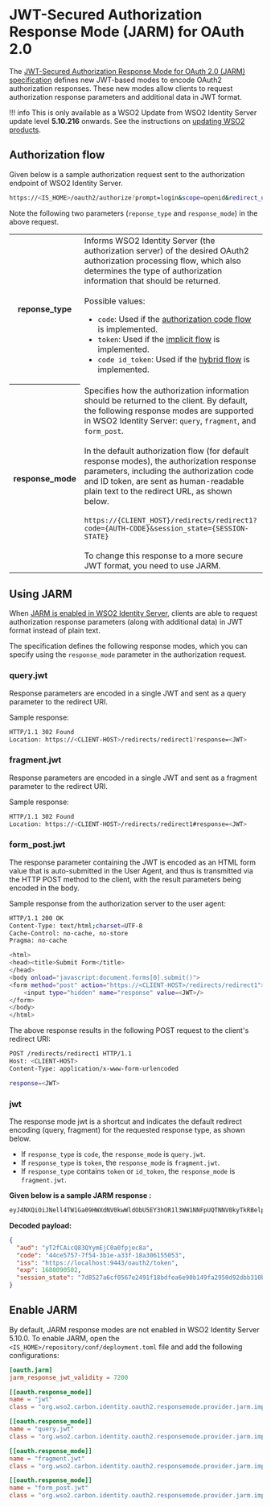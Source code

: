 # JWT-Secured Authorization Response Mode (JARM) for OAuth 2.0

The [JWT-Secured Authorization Response Mode for OAuth 2.0 (JARM) specification](https://bitbucket.org/openid/fapi/src/master/oauth-v2-jarm.md) defines new JWT-based modes to encode OAuth2 authorization responses. These new modes allow clients to request authorization response parameters and additional data in JWT format.

!!! info
    This is only available as a WSO2 Update from WSO2 Identity Server update level **5.10.216** onwards. See the instructions on [updating WSO2 products](https://updates.docs.wso2.com/en/latest/).

## Authorization flow

Given below is a sample authorization request sent to the authorization endpoint of WSO2 Identity Server.

```bash
https://<IS_HOME>/oauth2/authorize?prompt=login&scope=openid&redirect_uri=https://<CLIENT-HOST>/redirects/redirect1&client_id=<CLIENT-ID>&response_type=<RESPONSE-TYPE>&response_mode=<RESPONSE-MODE>
```

Note the following two parameters (`reponse_type` and `response_mode`) in the above request.

<table>
    <tr>
        <th>
            reponse_type
        </th>
        <td>
            Informs WSO2 Identity Server (the authorization server) of the desired OAuth2 authorization processing flow, which also determines the type of authorization information that should be returned.</br></br>
            Possible values:
            <ul>
                <li>
                    <code>code</code>: Used if the <a href="../authorization-code-grant">authorization code flow</a> is implemented.
                </li>
                <li>
                    <code>token</code>: Used if the <a href="../implicit-grant">implicit flow</a> is implemented.
                </li>
                <li>
                    <code>code id_token</code>: Used if the <a href="../openid-connect-hybrid-flow">hybrid flow</a> is implemented.
                </li>
            </ul>
        </td>
    </tr>
    <tr>
        <th>
            response_mode
        </th>
        <td>
            Specifies how the authorization information should be returned to the client. By default, the following response modes are supported in WSO2 Identity Server: <code>query</code>, <code>fragment</code>, and <code>form_post</code>.</br></br>
            In the default authorization flow (for default response modes), the authorization response parameters, including the authorization code and ID token, are sent as human-readable plain text to the redirect URL, as shown below.</br></br>
            <code>https://{CLIENT_HOST}/redirects/redirect1?code={AUTH-CODE}&session_state={SESSION-STATE}</code></br></br>
            To change this response to a more secure JWT format, you need to use JARM.
        </td>
    </tr>
</table>

## Using JARM

When [JARM is enabled in WSO2 Identity Server](#enable-jarm), clients are able to request authorization response parameters (along with additional data) in JWT format instead of plain text.

The specification defines the following response modes, which you can specify using the `response_mode` parameter in the authorization request.

### query.jwt
  
Response parameters are encoded in a single JWT and sent as a query parameter to the redirect URI.

Sample response:

```bash
HTTP/1.1 302 Found
Location: https://<CLIENT-HOST>/redirects/redirect1?response=<JWT>
```

### fragment.jwt

Response parameters are encoded in a single JWT and sent as a fragment parameter to the redirect URI.

Sample response:

```bash
HTTP/1.1 302 Found
Location: https://<CLIENT-HOST>/redirects/redirect1#response=<JWT>
```

### form_post.jwt

The response parameter containing the JWT is encoded as an HTML form value that is auto-submitted in the User Agent, and thus is transmitted via the HTTP POST method to the client, with the result parameters being encoded in the body.

Sample response from the authorization server to the user agent:

```bash
HTTP/1.1 200 OK
Content-Type: text/html;charset=UTF-8
Cache-Control: no-cache, no-store
Pragma: no-cache

<html>
<head><title>Submit Form</title>
</head>
<body onload="javascript:document.forms[0].submit()">
<form method="post" action="https://<CLIENT-HOST>/redirects/redirect1">
    <input type="hidden" name="response" value=<JWT>/>
</form>
</body>
</html>
```

The above response results in the following POST request to the client's redirect URI:

```bash
POST /redirects/redirect1 HTTP/1.1
Host: <CLIENT-HOST>
Content-Type: application/x-www-form-urlencoded

response=<JWT>
```

### jwt

The response mode jwt is a shortcut and indicates the default redirect encoding (query, fragment) for the requested response type, as shown below.

- If <code>response_type</code> is <code>code</code>, the <code>response_mode</code> is <code>query.jwt</code>.
- If <code>response_type</code> is <code>token</code>, the <code>response_mode</code> is <code>fragment.jwt</code>.
- If <code>response_type</code> contains <code>token</code> or <code>id_token</code>, the <code>response_mode</code> is <code>fragment.jwt</code>.

**Given below is a sample JARM response <JWT>:**

```bash
eyJ4NXQiOiJNell4TW1Ga09HWXdNV0kwWldObU5EY3hOR1l3WW1NNFpUQTNNV0kyTkRBelpHUXpOR00wWkdSbE5qSmtPREZrWkRSaU9URmtNV0ZoTXpVMlpHVmxOZyIsImtpZCI6Ik16WXhNbUZrT0dZd01XSTBaV05tTkRjeE5HWXdZbU00WlRBM01XSTJOREF6WkdRek5HTTBaR1JsTmpKa09ERmtaRFJpT1RGa01XRmhNelUyWkdWbE5nX1JTMjU2IiwiYWxnIjoiUlMyNTYifQ.eyJhdWQiOiJ5VDJmQ0FpY1E4M1FZeW1FakMwYTBmcGplYzhhIiwiY29kZSI6IjQ0Y2U1NzU3LTdmNTQtM2IxZS1hMzNmLTE4YTMwNjE1NTA1MyIsImlzcyI6Imh0dHBzOlwvXC9sb2NhbGhvc3Q6OTQ0M1wvb2F1dGgyXC90b2tlbiIsImV4cCI6MTY4MDA5MDUwMiwic2Vzc2lvbl9zdGF0ZSI6IjdkODUyN2E2Y2YwNTY3ZTI0OTFmMThiZGZlYTZlOTBiMTQ5ZmEyOTUwZDkyZGJiMzEwYjU0MjE5YjczM2U0ODEuc3B1RVlVQm1QX0VMZVRkS1BfZTdKQSJ9.wYIBpEIhYdFq4W3mrx4gcAI2kSgJ5viQ6qGntHsIRMT2wg9F4d-DzMEkMvy4tOup2dlZNby80Sf1djuG44Z-1xbellcuk7hRfotlMOjSLc7fmkzy0b4HvwcN66U9wETWQfixUTbWbOvmqMqzdMQKtSB2b7oWEh5EHOlQQ6vrGJc2eSxquMN_O17PlYKF0smXSgoESIunf8k5sGydO8MvwVZ4-qfqnx7Lx7Huk36CfW-CFI0IXIehi017onOx0FOXwRaizMM45M0zfzyvg4CbZUaGPeGuyO7DVsUPwjdkrjkhiKcXR61S01uqj8-_AAgtZMJHMI3yJQmvWM4ezNe9_Q
```

**Decoded payload:**

```json
{
  "aud": "yT2fCAicQ83QYymEjC0a0fpjec8a",
  "code": "44ce5757-7f54-3b1e-a33f-18a306155053",
  "iss": "https://localhost:9443/oauth2/token",
  "exp": 1680090502,
  "session_state": "7d8527a6cf0567e2491f18bdfea6e90b149fa2950d92dbb310b54219b733e481.spuEYUBmP_ELeTdKP_e7JA"
}
```

## Enable JARM

By default, JARM response modes are not enabled in WSO2 Identity Server 5.10.0. To enable JARM, open the `<IS_HOME>/repository/conf/deployment.toml` file and add the following configurations:

```toml
[oauth.jarm]
jarm_response_jwt_validity = 7200

[[oauth.response_mode]]
name = "jwt"
class = "org.wso2.carbon.identity.oauth2.responsemode.provider.jarm.impl.JwtResponseModeProvider"

[[oauth.response_mode]]
name = "query.jwt"
class = "org.wso2.carbon.identity.oauth2.responsemode.provider.jarm.impl.QueryJwtResponseModeProvider"

[[oauth.response_mode]]
name = "fragment.jwt"
class = "org.wso2.carbon.identity.oauth2.responsemode.provider.jarm.impl.FragmentJwtResponseModeProvider"

[[oauth.response_mode]]
name = "form_post.jwt"
class = "org.wso2.carbon.identity.oauth2.responsemode.provider.jarm.impl.FormPostJwtResponseModeProvider"
```